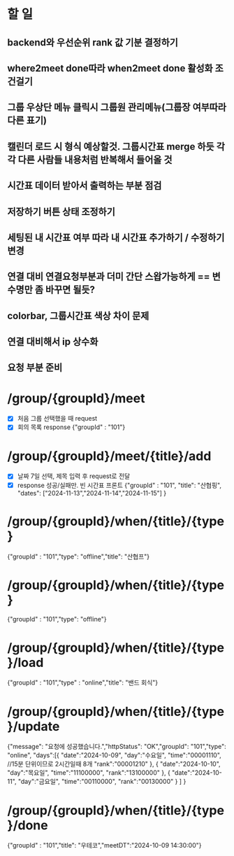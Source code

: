 # 할 일

## backend와 우선순위 rank 값 기분 결정하기

## where2meet done따라 when2meet done 활성화 조건걸기

## 그룹 우상단 메뉴 클릭시 그룹원 관리메뉴(그룹장 여부따라 다른 표기)

## 캘린더 로드 시 형식 예상할것. 그룹시간표 merge 하듯 각각 다른 사람들 내용처럼 반복해서 들어올 것

## 시간표 데이터 받아서 출력하는 부분 점검

## 저장하기 버튼 상태 조정하기

## 세팅된 내 시간표 여부 따라 내 시간표 추가하기 / 수정하기 변경

## 연결 대비 연결요청부분과 더미 간단 스왑가능하게 == 변수명만 좀 바꾸면 될듯?
## colorbar, 그룹시간표 색상 차이 문제
## 연결 대비해서 ip 상수화


## 요청 부분 준비

# /group/{groupId}/meet
- [X] 처음 그룹 선택했을 때 request
- [x] 회의 목록 response
{"groupId" : "101"}

# /group/{groupId}/meet/{title}/add
- [X] 날짜 7일 선택, 제목 입력 후 request로 전달
- [X] response 성공/실패만. 빈 시간표 프론트
{"groupId" : "101",
"title": "산협핑",
"dates": ["2024-11-13","2024-11-14","2024-11-15"] }

# /group/{groupId}/when/{title}/{type}
{"groupId" : "101","type": "offline","title": "산협프"}

# /group/{groupId}/when/{title}/{type}
{"groupId" : "101","type": "offline"}

# /group/{groupId}/when/{title}/{type}/load
{"groupId" : "101","type" : "online","title": "밴드 회식"}

# /group/{groupId}/when/{title}/{type}/update
{"message": "요청에 성공했습니다.","httpStatus": "OK","groupId": "101","type": "online",
"days":[{
"date":"2024-10-09",
"day":"수요일",
"time":"00001110", //15분 단위이므로 2시간일때 8개
"rank":"00001210"
},
{
"date":"2024-10-10",
"day":"목요일",
"time":"11100000",
"rank":"13100000"
},
{
"date":"2024-10-11",
"day":"금요일",
"time":"00110000",
"rank":"00130000"
}
]
}
# /group/{groupId}/when/{title}/{type}/done
{"groupId" : "101","title": "우테코","meetDT":"2024-10-09 14:30:00"}

